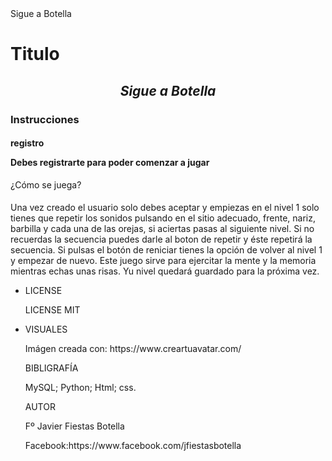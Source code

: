 <!DOCTYPE html>
<html lang="en">
<head>
    <meta charset="UTF-8">
    <meta http-equiv="X-UA-Compatible" content="IE=edge">
    <meta name="viewport" content="width=device-width, initial-scale=1.0">
    <tittle>Sigue a Botella</tittle>
    <link rel="stylesheet" href="css/estilo.css">
</head>
<body>
    <b></b>
    <h1 name="titulo1"><b>Titulo</b></h1>   
    <h2 name="titulo2" align="center"><i>Sigue a Botella</i></h2>
    <div id="container">
        <h3 name="titulo3">Instrucciones</h3>
        <h4 name="titulo4">registro <p>Debes registrarte para poder comenzar a jugar</p></h4>¿Cómo se juega?
        <h4></h4>
        <p name="escritura"<font color="blue">Una vez creado el usuario solo debes aceptar 
            y empiezas en el nivel 1 solo tienes que repetir los sonidos pulsando en el sitio adecuado, frente, 
            nariz, barbilla y cada una de las orejas, si aciertas pasas al siguiente nivel. Si no recuerdas la 
            secuencia puedes darle al boton de repetir y éste repetirá la secuencia.
            Si pulsas el botón de reniciar tienes la opción de volver al nivel 1 y empezar de nuevo.
            Este juego sirve para ejercitar la mente y la memoria mientras echas unas risas.
            Yu nivel quedará guardado para la próxima vez.
        </p></font>
    </div>
     <div><ul>
        <li <font color="red">LICENSE
            <p>LICENSE MIT</p>
        </li></font>
        <li <font color="red">VISUALES
            <p>Imágen creada con: https://www.creartuavatar.com/</p>
        </li></font>
        <li<font color="red">BIBLIGRAFÍA</font>
            <p>MySQL; Python; Html; css.
            </p>
        </li></font>
        <li<font color="red">AUTOR
            <p>Fº Javier Fiestas Botella</p>
    <p>Facebook:https://www.facebook.com/jfiestasbotella</p>
        </li></font>
    </ul></div>
    
</body>
</html>
